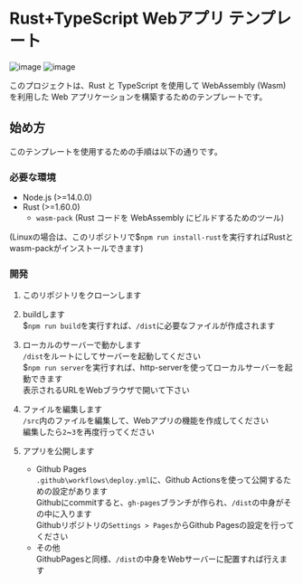 # Rust+TypeScript Webアプリ テンプレート
![image](https://img.shields.io/badge/-TypeScript-103040.svg?logo=typescript&style=popout)
![image](https://img.shields.io/badge/-Rust-403540.svg?logo=rust&style=popout)


このプロジェクトは、Rust と TypeScript を使用して WebAssembly (Wasm) を利用した Web アプリケーションを構築するためのテンプレートです。  

## 始め方

このテンプレートを使用するための手順は以下の通りです。  

### 必要な環境

- Node.js (>=14.0.0)  
- Rust (>=1.60.0)  
    - `wasm-pack` (Rust コードを WebAssembly にビルドするためのツール)  

(Linuxの場合は、このリポジトリで$`npm run install-rust`を実行すればRustとwasm-packがインストールできます)  

### 開発

1. このリポジトリをクローンします  

2. buildします  
    $`npm run build`を実行すれば、`/dist`に必要なファイルが作成されます  

3. ローカルのサーバーで動かします  
    `/dist`をルートにしてサーバーを起動してください  
    $`npm run server`を実行すれば、http-serverを使ってローカルサーバーを起動できます  
    表示されるURLをWebブラウザで開いて下さい  

4. ファイルを編集します  
    `/src`内のファイルを編集して、Webアプリの機能を作成してください  
    編集したら`2`~`3`を再度行ってください  

5. アプリを公開します  
    - Github Pages  
        `.github\workflows\deploy.yml`に、Github Actionsを使って公開するための設定があります  
        Githubにcommitすると、`gh-pages`ブランチが作られ、`/dist`の中身がその中に入ります  
        Githubリポジトリの`Settings > Pages`からGithub Pagesの設定を行ってください  
    - その他  
        GithubPagesと同様、`/dist`の中身をWebサーバーに配置すれば行えます  

